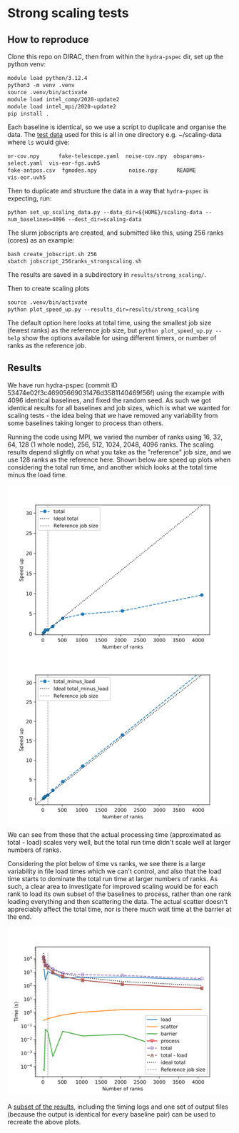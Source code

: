 # Strong scaling tests
## How to reproduce

Clone this repo on DIRAC, then from within the `hydra-pspec` dir,
set up the python venv:

```
module load python/3.12.4
python3 -m venv .venv
source .venv/bin/activate
module load intel_comp/2020-update2
module load intel_mpi/2020-update2
pip install .
```

Each baseline is identical, so we use a script to duplicate and
organise the data.
The [test data][test_data] used for this is all in one directory e.g. ~/scaling-data
where `ls` would give:

```
or-cov.npy      fake-telescope.yaml  noise-cov.npy  obsparams-select.yaml  vis-eor-fgs.uvh5
fake-antpos.csv  fgmodes.npy          noise.npy      README                 vis-eor.uvh5
```

Then to duplicate and structure the data in a way that `hydra-pspec` is expecting, run:

```
python set_up_scaling_data.py --data_dir=${HOME}/scaling-data --num_baselines=4096 --dest_dir=scaling-data
```

The slurm jobscripts are created, and submitted like this,
using 256 ranks (cores) as an example:

```
bash create_jobscript.sh 256
sbatch jobscript_256ranks_strongscaling.sh
```

The results are saved in a subdirectory in `results/strong_scaling/`.

Then to create scaling plots
```
source .venv/bin/activate
python plot_speed_up.py --results_dir=results/strong_scaling
```

The default option here looks at total time, using the smallest job size (fewest ranks)
as the reference job size, but `python plot_speed_up.py --help` show the options available
for using different timers, or number of ranks as the reference job.

## Results
We have run hydra-pspec (commit ID 53474e02f3c46905669031476d3581140469f56f)
using the example with 4096 identical baselines,
and fixed the random seed. As such we got identical results for all baselines and
job sizes, which is what we wanted for scaling tests - the idea being that we have
removed any variability from some baselines taking longer to process than others.

Running the code using MPI, we varied the number of ranks using
16, 32, 64, 128 (1 whole node), 256, 512, 1024, 2048, 4096 ranks.
The scaling results depend slightly on what you take as the "reference" job size,
and we use 128 ranks as the reference here.
Shown below are speed up plots when considering the total run time,
and another which looks at the total time minus the load time.


![](strong_scaling_plots/speed_up-total.svg)
![](strong_scaling_plots/speed_up-total_minus_load.svg)

We can see from these that the actual processing time (approximated as total - load)
scales very well,
but the total run time didn't scale well at larger numbers of ranks.

Considering the plot below of time vs ranks,
we see there is a large variability in file load times which we can't control,
and also that the load time starts to dominate the total run time at larger numbers of ranks.
As such, a clear area to investigate for improved scaling would be for each rank to load its own
subset of the baselines to process,
rather than one rank loading everything and then scattering the data.
The actual scatter doesn't appreciably affect the total time, nor is there
much wait time at the barrier at the end.

![](strong_scaling_plots/time_vs_ranks-total.svg)

A [subset of the results][results], including the timing logs and one set of output files
(because the output is identical for every baseline pair) can be used to recreate
the above plots.

[test_data]: https://github.com/user-attachments/files/16455077/scaling-data.tar.gz
[results]: https://github.com/user-attachments/files/16455075/results.tar.gz
